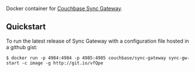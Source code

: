 
Docker container for [Couchbase Sync Gateway](https://github.com/couchbase/sync_gateway).

## Quickstart

To run the latest release of Sync Gateway with a configuration file hosted in a github gist:

```
$ docker run -p 4984:4984 -p 4985:4985 couchbase/sync-gateway sync-gw-start -c image -g http://git.io/vfQpe
```
